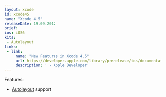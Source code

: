```yaml
---
layout: xcode
id: xcode45
name: "Xcode 4.5"
releaseDate: 19.09.2012
brief: 
ios: iOS6
kits:
 - Autolayout
links:
 - link:
     name: "New Features in Xcode 4.5"
     url: https://developer.apple.com/library/prerelease/ios/documentation/DeveloperTools/Conceptual/WhatsNewXcode/Articles/xcode_4_5.html
     description: ' - Apple Developer'
---
```


Features:

* [Autolayout](/Autolayout) support
